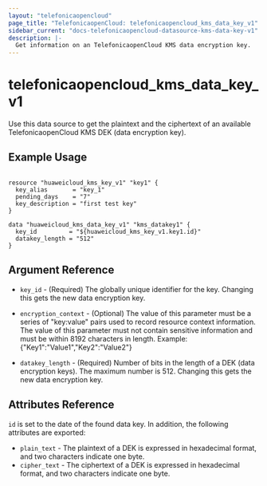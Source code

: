 ```yaml
---
layout: "telefonicaopencloud"
page_title: "TelefonicaopenCloud: telefonicaopencloud_kms_data_key_v1"
sidebar_current: "docs-telefonicaopencloud-datasource-kms-data-key-v1"
description: |-
  Get information on an TelefonicaopenCloud KMS data encryption key.
---
```


# telefonicaopencloud\_kms\_data_key_v1

Use this data source to get the plaintext and the ciphertext of an available
TelefonicaopenCloud KMS DEK (data encryption key).

## Example Usage

```hcl

resource "huaweicloud_kms_key_v1" "key1" {
  key_alias       = "key_1"
  pending_days    = "7"
  key_description = "first test key"
}

data "huaweicloud_kms_data_key_v1" "kms_datakey1" {
  key_id         = "${huaweicloud_kms_key_v1.key1.id}"
  datakey_length = "512"
}

```

## Argument Reference

* `key_id` - (Required) The globally unique identifier for the key.
    Changing this gets the new data encryption key.

* `encryption_context` - (Optional) The value of this parameter must be a series of
    "key:value" pairs used to record resource context information. The value of this
    parameter must not contain sensitive information and must be within 8192 characters
    in length. Example: {"Key1":"Value1","Key2":"Value2"}

* `datakey_length` - (Required) Number of bits in the length of a DEK (data encryption keys).
    The maximum number is 512. Changing this gets the new data encryption key.


## Attributes Reference

`id` is set to the date of the found data key. In addition, the following attributes
are exported:

* `plain_text` - The plaintext of a DEK is expressed in hexadecimal format, and two
    characters indicate one byte.
* `cipher_text` - The ciphertext of a DEK is expressed in hexadecimal format, and two
    characters indicate one byte.
